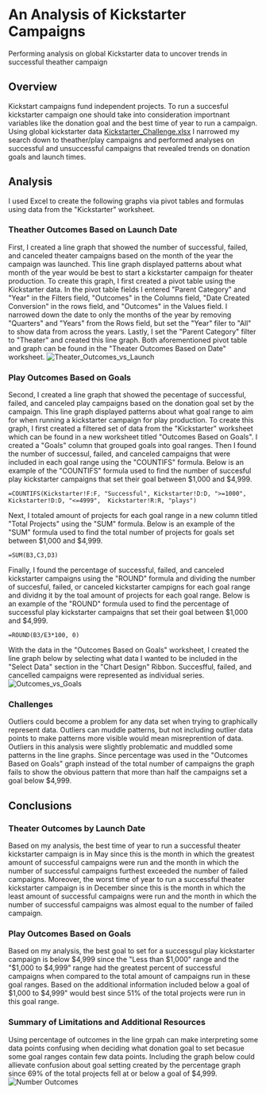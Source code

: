 # An Analysis of Kickstarter Campaigns
Performing analysis on global Kickstarter data to uncover trends in successful theather campaign 
## Overview 
Kickstart campaigns fund independent projects. To run a succesful kickstarter campaign one should take into consideration importnant variables like the donation goal and the best time of year to run a campaign. Using global kickstarter data [Kickstarter_Challenge.xlsx](https://github.com/godak9/kickstarter-analysis/files/8904230/Kickstarter_Challenge.xlsx) I narrowed my search down to theather/play campaigns and performed analyses on successful and unsuccessful campaigns that revealed trends on donation goals and launch times. 
## Analysis
I used Excel to create the following graphs via pivot tables and formulas using data from the "Kickstarter" worksheet.
### Theather Outcomes Based on Launch Date
First, I created a line graph that showed the number of successful, failed, and canceled theater campaigns based on the month of the year the campaign was launched. This line graph displayed patterns about what month of the year would be best to start a kickstarter campaign for theater production. To create this graph, I first created a pivot table using the Kickstarter data. In the pivot table fields I entered "Parent Category" and "Year" in the Filters field, "Outcomes" in the Columns field, "Date Created Conversion" in the rows field, and "Outcomes" in the Values field. I narrowed down the date to only the months of the year by removing "Quarters" and "Years" from the Rows field, but set the "Year" filer to "All" to show data from across the years. Lastly, I set the "Parent Category" filter to "Theater" and created this line graph. Both aforementioned pivot table and graph can be found in the "Theater Outcomes Based on Date" worksheet.
![Theater_Outcomes_vs_Launch ](https://user-images.githubusercontent.com/104794100/173905082-b5763cda-8f1b-4f2a-98bb-0d20cfc6d1c9.png)
### Play Outcomes Based on Goals
Second, I created a line graph that showed the pecentage of successful, failed, and canceled play campaigns based on the donation goal set by the campaign. This line graph displayed patterns about what goal range to aim for when running a kickstarter campaign for play production. To create this graph, I first created a filtered set of data from the "Kickstarter" worksheet which can be found in a new worksheet titled "Outcomes Based on Goals". I created a "Goals" column that grouped goals into goal ranges. Then I found the number of successul, failed, and canceled campaigns that were included in each goal range using the "COUNTIFS" formula. Below is an example of the  "COUNTIFS" formula used to find the number of succesful play kickstarter campaigns that set their goal between $1,000 and $4,999.
```
=COUNTIFS(Kickstarter!F:F, "Successful", Kickstarter!D:D, ">=1000", Kickstarter!D:D, "<=4999",  Kickstarter!R:R, "plays")
```
Next, I totaled amount of projects for each goal range in a new column titled "Total Projects" using the "SUM" formula. Below is an example of the "SUM" formula used to find the total number of projects for goals set between $1,000 and $4,999.
```
=SUM(B3,C3,D3)
```
Finally, I found the percentage of successful, failed, and canceled kickstarter campaigns using the "ROUND" formula and dividing the number of succesful, failed, or canceled kickstarter campigns for each goal range and dividng it by the toal amount of projects for each goal range. Below is an example of the "ROUND" formula used to find the percentage of successful play kickstarter campaigns that set their goal between $1,000 and $4,999.
```
=ROUND(B3/E3*100, 0)
```
With the data in the "Outcomes Based on Goals" worksheet, I created the line graph below by selecting what data I wanted to be included in the "Select Data" section in the "Chart Design" Ribbon. Succesfful, failed, and cancelled campaigns were represented as individual series.
![Outcomes_vs_Goals](https://user-images.githubusercontent.com/104794100/173917237-87ff7485-971e-469b-b04a-5691bf52953f.png)

### Challenges 
Outliers could become a problem for any data set when trying to graphically represent data. Outliers can muddle patterns, but not including outlier data points to make patterns more visible would mean misreprention of data. Outliers in this analysis were slightly problematic and muddled some patterns in the line graphs. Since percentage was used in the "Outcomes Based on Goals" graph instead of the total number of campaigns the graph fails to show the obvious pattern that more than half the campaigns set a goal below $4,999. 
## Conclusions 
### Theater Outcomes by Launch Date
Based on my analysis, the best time of year to run a successful theater kickstarter campaign is in May since this is the month in which the greatest amount of successful campaigns were run and the month in which the number of successful campaigns furthest exceeded the number of failed campaigns. 
Moreover, the worst time of year to run a successful theater kickstarter campaign is in December since this is the month in which the least amount of successful campaigns were run and the month in which the number of successful campaigns was almost equal to the number of failed campaign.
### Play Outcomes Based on Goals 
Based on my analysis, the best goal to set for a successgul play kickstarter campaign is below $4,999 since the "Less than $1,000" range and the "$1,000 to $4,999" range had the greatest percent of successful campaigns when compared to the total amount of campaigns run in these goal ranges. Based on the additional information included below a goal of $1,000 to $4,999" would best since 51% of the total projects were run in this goal range. 
### Summary of Limitations and Additional Resources
Using percentage of outcomes in the line grpah can make interpreting some data points confusing when deciding what donation goal to set becasue some goal ranges contain few data points. Including the graph below could allievate confusion about goal setting created by the percentage graph since 69% of the total projects fell at or below a goal of $4,999. 
![Number Outcomes ](https://user-images.githubusercontent.com/104794100/173922172-6375c95c-281d-4aaa-bf0a-e133f2701260.png)
